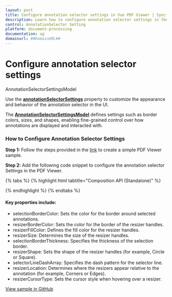 ```yaml
---
layout: post
title: Configure annotation selector settings in Vue PDF Viewer | Syncfusion
description: Learn how to configure annotation selector settings in the Vue PDF Viewer using annotationSelectorSettings and related options.
control: AnnotationSelector Setting
platform: document-processing
documentation: ug
domainurl: ##DomainURL##
---
```


# Configure annotation selector settings

AnnotationSelectorSettingsModel

Use the [**annotationSelectorSettings**](https://ej2.syncfusion.com/documentation/api/pdfviewer/annotationSelectorSettings/) property to customize the appearance and behavior of the annotation selector in the UI.

The [**AnnotationSelectorSettingsModel**](https://ej2.syncfusion.com/vue/documentation/api/pdfviewer/annotationSelectorSettingsModel/) defines settings such as border colors, sizes, and shapes, enabling fine-grained control over how annotations are displayed and interacted with.

### How to Configure Annotation Selector Settings

**Step 1:** Follow the steps provided in the [link](https://help.syncfusion.com/document-processing/pdf/pdf-viewer/vue/getting-started/) to create a simple PDF Viewer sample.

**Step 2:**	 Add the following code snippet to configure the annotation selector Settings in the PDF Viewer.

{% tabs %}
{% highlight html tabtitle="Composition API (Standalone)" %}

<template>
  <div id="app">
      <ejs-pdfviewer
        id="pdfViewer"
        ref="pdfviewer"
        :documentPath="documentPath"
        :resourceUrl="resourceUrl"
        :annotation-selector-settings="annotationSelectorSettings">
      </ejs-pdfviewer>
  </div>
</template>

<script>
import { PdfViewerComponent, Toolbar, Magnification, Navigation,
         LinkAnnotation, BookmarkView, Annotation, ThumbnailView,
         Print, TextSelection, TextSearch, FormFields, FormDesigner,
         PageOrganizer, AnnotationResizerLocation, CursorType} from '@syncfusion/ej2-vue-pdfviewer';
export default {
  name: 'App',
  components: {
    "ejs-pdfviewer": PdfViewerComponent
  },
  data () {
    return {
      resourceUrl:"https://cdn.syncfusion.com/ej2/31.2.2/dist/ej2-pdfviewer-lib",
      documentPath:"https://cdn.syncfusion.com/content/pdf/pdf-succinctly.pdf",
      annotationSelectorSettings: {
        selectionBorderColor: 'blue',
        resizerBorderColor: 'red',
        resizerFillColor: '#4070ff',
        resizerSize: 8,
        selectionBorderThickness: 1,
        resizerShape: 'Circle',
        selectorLineDashArray: [5, 6],
        resizerLocation: AnnotationResizerLocation.Corners | AnnotationResizerLocation.Edges,
        resizerCursorType: CursorType.grab
      }
    };
  },
  provide: {
    PdfViewer: [ Toolbar, Magnification, Navigation, LinkAnnotation, BookmarkView, Annotation,
                 ThumbnailView, Print, TextSelection, TextSearch, FormFields, FormDesigner, PageOrganizer ]},
}
</script>

{% endhighlight %}
{% endtabs %}

#### Key properties include:

- selectionBorderColor: Sets the color for the border around selected annotations.
- resizerBorderColor: Sets the color for the border of the resizer handles.
- resizerFillColor: Defines the fill color for the resizer handles.
- resizerSize: Determines the size of the resizer handles.
- selectionBorderThickness: Specifies the thickness of the selection border.
- resizerShape: Sets the shape of the resizer handles (for example, Circle or Square).
- selectorLineDashArray: Specifies the dash pattern for the selector line.
- resizerLocation: Determines where the resizers appear relative to the annotation (for example, Corners or Edges).
- resizerCursorType: Sets the cursor style when hovering over a resizer.

[View sample in GitHub](https://github.com/SyncfusionExamples/vue-pdf-viewer-examples/tree/master/How%20to)
